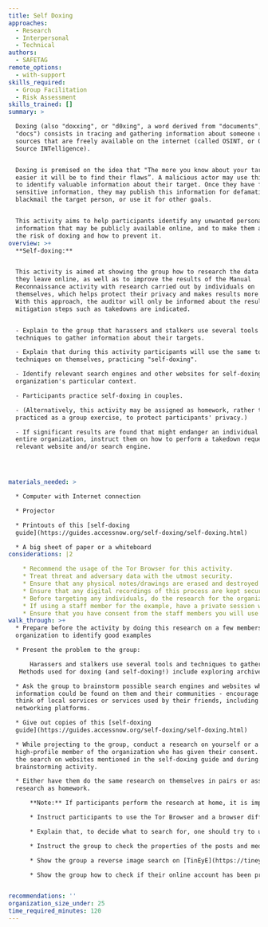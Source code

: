 ```yaml
---
title: Self Doxing
approaches:
  - Research
  - Interpersonal
  - Technical
authors:
  - SAFETAG
remote_options:
  - with-support
skills_required:
  - Group Facilitation
  - Risk Assessment
skills_trained: []
summary: >

  Doxing (also "doxxing", or "d0xing", a word derived from "documents", or
  "docs") consists in tracing and gathering information about someone using
  sources that are freely available on the internet (called OSINT, or Open
  Source INTelligence).


  Doxing is premised on the idea that "The more you know about your target, the
  easier it will be to find their flaws”. A malicious actor may use this method
  to identify valuable information about their target. Once they have found
  sensitive information, they may publish this information for defamation,
  blackmail the target person, or use it for other goals.


  This activity aims to help participants identify any unwanted personal
  information that may be publicly available online, and to make them aware of
  the risk of doxing and how to prevent it.
overview: >+
  **Self-doxing:**


  This activity is aimed at showing the group how to research the data traces
  they leave online, as well as to improve the results of the Manual
  Reconnaissance activity with research carried out by individuals on
  themselves, which helps protect their privacy and makes results more detailed.
  With this approach, the auditor will only be informed about the results if
  mitigation steps such as takedowns are indicated.


  - Explain to the group that harassers and stalkers use several tools and
  techniques to gather information about their targets.

  - Explain that during this activity participants will use the same tools and
  techniques on themselves, practicing "self-doxing".

  - Identify relevant search engines and other websites for self-doxing in the
  organization's particular context.

  - Participants practice self-doxing in couples.

  - (Alternatively, this activity may be assigned as homework, rather than
  practiced as a group exercise, to protect participants' privacy.)

  - If significant results are found that might endanger an individual or the
  entire organization, instruct them on how to perform a takedown request to the
  relevant website and/or search engine.




materials_needed: >

  * Computer with Internet connection

  * Projector

  * Printouts of this [self-doxing
  guide](https://guides.accessnow.org/self-doxing/self-doxing.html)

  * A big sheet of paper or a whiteboard
considerations: |2

    * Recommend the usage of the Tor Browser for this activity.
    * Treat threat and adversary data with the utmost security.
    * Ensure that any physical notes/drawings are erased and destroyed once digitally recorded.
    * Ensure that any digital recordings of this process are kept secure and encrypted.
    * Before targeting any individuals, do the research for the organization itself.
    * If using a staff member for the example, have a private session with them beforehand to make sure you do not expose any sensitive information to the group.
    * Ensure that you have consent from the staff members you will use as an example for this activity.
walk_through: >+
  * Prepare before the activity by doing this research on a few members of the
  organization to identify good examples

  * Present the problem to the group:

      Harassers and stalkers use several tools and techniques to gather information about their targets, but since these tools and techniques are mostly public and easy to use, we can also use them ourselves, on ourselves, as a preventative measure. "Self-doxing" can help us make informed decisions about what we share online, and how. (Of course, these same instruments can also be used to learn more than is immediately obvious about someone we have met online before we give them our full trust  - for example to decide if we want to admit them to a private mailing list or group on social networking platforms.)
   Methods used for doxing (and self-doxing!) include exploring archives, yellow pages, phone directories and other publicly available information; querying common search engines like Google or DuckDuckGo; looking for a person's profile in specific services; searching for information in public forums and mailing lists; or looking for images that the person has shared (and for instance may have also published in another, more personal, account). But it can also simply consist in looking up the public information on the owner of a website, through a simple "whois search".

  * Ask the group to brainstorm possible search engines and websites where
  information could be found on them and their communities - encourage them to
  think of local services or services used by their friends, including social
  networking platforms.

  * Give out copies of this [self-doxing
  guide](https://guides.accessnow.org/self-doxing/self-doxing.html)

  * While projecting to the group, conduct a research on yourself or a
  high-profile member of the organization who has given their consent. Perform
  the search on websites mentioned in the self-doxing guide and during the
  brainstorming activity.

  * Either have them do the same research on themselves in pairs or assign this
  research as homework.

      **Note:** If participants perform the research at home, it is important to warn the group that when practicing self-doxing, there is a risk of getting exposed to results that they may find disturbing. Tell them that if they think they may need support, they should ask a close friend to be around while they carry out their research.

      * Instruct participants to use the Tor Browser and a browser different than their usual one to perform the research, and ask them to search both on the websites and services listed in the self-doxing guide and in the ones mentioned during the brainstorming.

      * Explain that, to decide what to search for, one should try to understand what activities expose them to a higher risk of being attacked by trolls or other malicious actors. They should ask themselves: "Why would someone want to spend hours of their time to track information on you in the internet?" Add that this kind of attack often affects minorities or people who support controversial opinions online, and the attack starts from the information that the malicious actor will find immediately available - like the nickname and profile used by the target in the platform where the attack has started, or the pictures the target has published in their page. This is where they should start from.

      * Instruct the group to check the properties of the posts and media they have published, to make sure that they aren't leaking their IP address or other metadata.

      * Show the group a reverse image search on [TinEyE](https://tineye.com/) or Google and recommend they do it on pictures of themselves they have published online.

      * Show the group how to check if their online account has been previously compromised on [Have I Been Pwned?](https://haveibeenpwned.com/). Explain that often results are old and if they have changed their password recently, showing up on this search may not be a problem. Tell them that if they are still using that old password for the compromised account of for other accounts, they should immediately change that password.


recommendations: ''
organization_size_under: 25
time_required_minutes: 120
---
```


